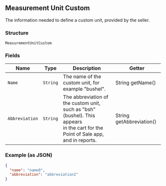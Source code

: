 ## Measurement Unit Custom

The information needed to define a custom unit, provided by the seller.

### Structure

`MeasurementUnitCustom`

### Fields

| Name | Type | Description | Getter |
|  --- | --- | --- | --- |
| `Name` | `String` | The name of the custom unit, for example "bushel". | String getName() |
| `Abbreviation` | `String` | The abbreviation of the custom unit, such as "bsh" (bushel). This appears<br>in the cart for the Point of Sale app, and in reports. | String getAbbreviation() |

### Example (as JSON)

```json
{
  "name": "name0",
  "abbreviation": "abbreviation2"
}
```

